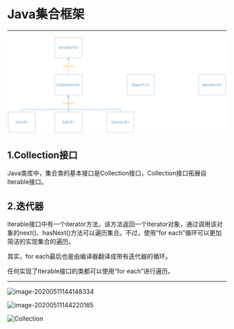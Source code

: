 # Java集合框架

---

![image-20201024141228708](markdown/Java集合框架.assets/image-20201024141228708.png)

## 1.Collection接口

Java类库中，集合类的基本接口是Collection接口，Collection接口拓展自Iterable接口。

## 2.迭代器

Iterable接口中有一个iterator方法，该方法返回一个Iterator对象，通过调用该对象的next()、hasNext()方法可以遍历集合。不过，使用“for each”循环可以更加简洁的实现集合的遍历。

其实，for each最后也是由编译器翻译成带有迭代器的循环。

任何实现了Iterable接口的类都可以使用“for each”进行遍历。

---

![image-20200511144148334](markdown/Java集合框架.assets/image-20200511144148334.png)

![image-20200511144220165](markdown/Java集合框架.assets/image-20200511144220165.png)

![Collection](markdown/Java集合框架.assets/Collection.png)